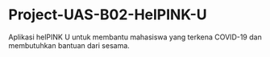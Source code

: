 # Project-UAS-B02-HelPINK-U
Aplikasi helPINK U untuk membantu mahasiswa yang terkena COVID-19 dan membutuhkan bantuan dari sesama.
